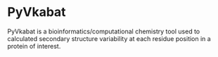 # PyVkabat
PyVkabat is a bioinformatics/computational chemistry tool used to calculated secondary structure variability at each residue position in a protein of interest.
